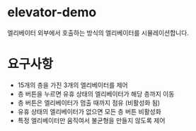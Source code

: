 # elevator-demo

엘리베이터 외부에서 호출하는 방식의 엘리베이터를 시뮬레이션합니다.

# 요구사항

- 15개의 층을 가진 3개의 엘리베이터를 제어
- 층 버튼을 누르면 유휴 상태의 엘리베이터가 해당 층까지 이동
- 층 버튼은 엘리베이터가 멈출 때까지 점유 (비활성화 됨)
- 유휴 상태의 엘리베이터가 없으면 모든 층 버튼 비활성화
- 특정 엘리베이터만 움직여서 불균형을 만들지 않도록 제어
